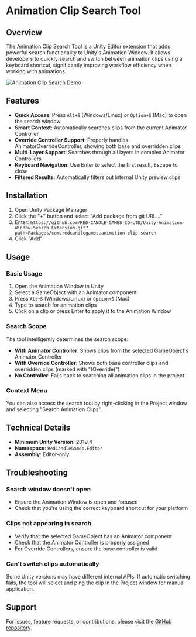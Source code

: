 # Animation Clip Search Tool

## Overview

The Animation Clip Search Tool is a Unity Editor extension that adds powerful search functionality to Unity's Animation Window. It allows developers to quickly search and switch between animation clips using a keyboard shortcut, significantly improving workflow efficiency when working with animations.

![Animation Clip Search Demo](../../../Documentation/demo.gif)

## Features

- **Quick Access**: Press `Alt+S` (Windows/Linux) or `Option+S` (Mac) to open the search window
- **Smart Context**: Automatically searches clips from the current Animator Controller
- **Override Controller Support**: Properly handles AnimatorOverrideController, showing both base and overridden clips
- **Multi-Layer Support**: Searches through all layers in complex Animator Controllers
- **Keyboard Navigation**: Use Enter to select the first result, Escape to close
- **Filtered Results**: Automatically filters out internal Unity preview clips

## Installation

1. Open Unity Package Manager
2. Click the "+" button and select "Add package from git URL..."
3. Enter: `https://github.com/RED-CANDLE-GAMES-CO-LTD/Unity-Animation-Window-Search-Extension.git?path=Packages/com.redcandlegames.animation-clip-search`
4. Click "Add"

## Usage

### Basic Usage

1. Open the Animation Window in Unity
2. Select a GameObject with an Animator component
3. Press `Alt+S` (Windows/Linux) or `Option+S` (Mac)
4. Type to search for animation clips
5. Click on a clip or press Enter to apply it to the Animation Window

### Search Scope

The tool intelligently determines the search scope:

- **With Animator Controller**: Shows clips from the selected GameObject's Animator Controller
- **With Override Controller**: Shows both base controller clips and overridden clips (marked with "(Override)")
- **No Controller**: Falls back to searching all animation clips in the project

### Context Menu

You can also access the search tool by right-clicking in the Project window and selecting "Search Animation Clips".

## Technical Details

- **Minimum Unity Version**: 2019.4
- **Namespace**: `RedCandleGames.Editor`
- **Assembly**: Editor-only

## Troubleshooting

### Search window doesn't open

- Ensure the Animation Window is open and focused
- Check that you're using the correct keyboard shortcut for your platform

### Clips not appearing in search

- Verify that the selected GameObject has an Animator component
- Check that the Animator Controller is properly assigned
- For Override Controllers, ensure the base controller is valid

### Can't switch clips automatically

Some Unity versions may have different internal APIs. If automatic switching fails, the tool will select and ping the clip in the Project window for manual application.

## Support

For issues, feature requests, or contributions, please visit the [GitHub repository](https://github.com/RED-CANDLE-GAMES-CO-LTD/Unity-Animation-Window-Search-Extension).